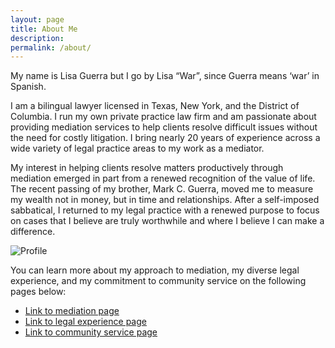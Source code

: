 ```yaml
---
layout: page
title: About Me
description:
permalink: /about/
---
```


My name is Lisa Guerra but I go by Lisa “War”, since Guerra means ‘war’ in Spanish. 

I am a bilingual lawyer licensed in Texas, New York, and the District of Columbia. I run my own private practice law firm and am passionate about providing mediation services to help clients resolve difficult issues without the need for costly litigation. I bring nearly 20 years of experience across a wide variety of legal practice areas to my work as a mediator.

My interest in helping clients resolve matters productively through mediation emerged in part from a renewed recognition of the value of life. The recent passing of my brother, Mark C. Guerra, moved me to measure my wealth not in money, but in time and relationships. After a self-imposed sabbatical, I returned to my legal practice with a renewed purpose to focus on cases that I believe are truly worthwhile and where I believe I can make a difference.

![Profile]({{site.baseurl}}/images/IMG_7373.jpg)

You can learn more about my approach to mediation, my diverse legal experience, and my commitment to community service on the following pages below:

- [Link to mediation page](/mediation/)
- [Link to legal experience page](/experience/)
- [Link to community service page](/experience/empowering-immigrant-communities/)

<!-- <div class="gallery-box">
  <div class="gallery">
    <img src="/images/101.jpg" alt="workflow" loading="lazy">
    <img src="/images/102.jpg" alt="workflow" loading="lazy">
    <img src="/images/103.jpg" alt="workflow" loading="lazy">
    <img src="/images/104.jpg" alt="workflow" loading="lazy">
    <img src="/images/105.jpg" alt="workflow" loading="lazy">
    <img src="/images/106.jpg" alt="workflow" loading="lazy">
  </div>
  <em>Gallery / <a href="https://unsplash.com/" target="_blank">Unsplash</a></em>
</div> -->
